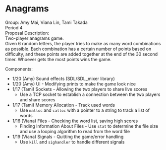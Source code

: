 # Anagrams

Group: Amy Mai, Viana Lin, Tami Takada  
Period 4  
Proposal Description:  
Two-player anagrams game.  
Given 6 random letters, the player tries to make as many word combinations as possible. Each combination has a certain number of points based on difficulty, and these points are added together at the end of the 30 second timer. Whoever gets the most points wins the game. 

Components:  
- 1/20 (Amy) Sound effects (SDL/SDL_mixer library)
- 1/20 (Amy) UI - Modifying prints to make the game look nice
- 1/17 (Tami) Sockets - Allowing the two players to share live scores
  - Use a TCP socket to establish a connection between the two players and share scores
- 1/17 (Tami) Memory Allocation - Track used words
  - Use `malloc` and `calloc` with a pointer to a string to track a list of words
- 1/16 (Viana) Files - Checking the word list, saving high scores
  - Finding Information About Files - Use `stat` to determine the file size and use a looping algorithm to read from the word file
- 1/19 (Viana) Signals - Quitting the game/error handling
  - Use `kill` and `sighandler` to handle different signals
